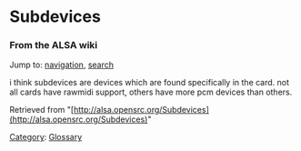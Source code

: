 Subdevices
==========

### From the ALSA wiki

Jump to: [navigation](#mw-head), [search](#p-search)

i think subdevices are devices which are found specifically in the card.
not all cards have rawmidi support, others have more pcm devices than
others.

Retrieved from
"[http://alsa.opensrc.org/Subdevices](http://alsa.opensrc.org/Subdevices)"

[Category](/Special:Categories "Special:Categories"):
[Glossary](/Category:Glossary "Category:Glossary")

